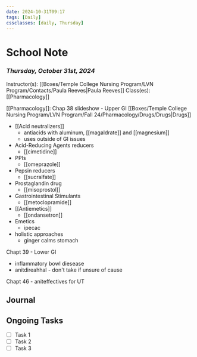 ```yaml
---
date: 2024-10-31T09:17
tags: [Daily]
cssclasses: [daily, Thursday]
---
```

# School Note
### *Thursday, October 31st, 2024*
Instructor(s): [[Boxes/Temple College Nursing Program/LVN Program/Contacts/Paula Reeves|Paula Reeves]]
Class(es): [[Pharmacology]]

[[Pharmacology]]:
Chap 38 slideshow - Upper GI [[Boxes/Temple College Nursing Program/LVN Program/Fall 24/Pharmacology/Drugs/Drugs|Drugs]]
- [[Acid neutralizers]]
	- antiacids with aluminum, [[magaldrate]] and [[magnesium]]
	- uses outside of GI issues
- Acid-Reducing Agents reducers
	- [[cimetidine]]
- PPIs
	- [[omeprazole]]
- Pepsin reducers
	- [[sucralfate]] 
- Prostaglandin drug
	- [[misoprostol]] 
- Gastrointestinal Stimulants
	- [[metoclopramide]]
- [[Antiemetics]]
	- [[ondansetron]]
- Emetics
	- ipecac
- holistic approaches
	- ginger calms stomach

Chapt 39 - Lower GI
- inflammatory bowl diesease
- anitdireahhal - don't take if unsure of cause

Chapt 46 - aniteffectives for UT




## Journal


## Ongoing Tasks
- [ ] Task 1
- [ ] Task 2
- [ ] Task 3